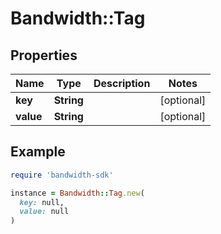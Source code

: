# Bandwidth::Tag

## Properties

| Name | Type | Description | Notes |
| ---- | ---- | ----------- | ----- |
| **key** | **String** |  | [optional] |
| **value** | **String** |  | [optional] |

## Example

```ruby
require 'bandwidth-sdk'

instance = Bandwidth::Tag.new(
  key: null,
  value: null
)
```

